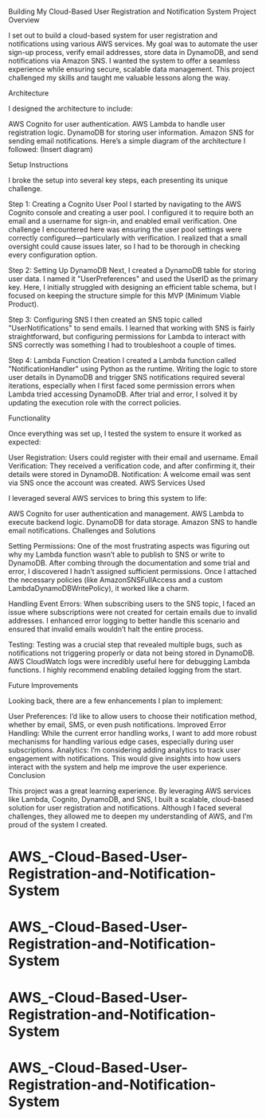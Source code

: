 Building My Cloud-Based User Registration and Notification System
Project Overview

I set out to build a cloud-based system for user registration and notifications using various AWS services. My goal was to automate the user sign-up process, verify email addresses, store data in DynamoDB, and send notifications via Amazon SNS. I wanted the system to offer a seamless experience while ensuring secure, scalable data management. This project challenged my skills and taught me valuable lessons along the way.

Architecture

I designed the architecture to include:

AWS Cognito for user authentication.
AWS Lambda to handle user registration logic.
DynamoDB for storing user information.
Amazon SNS for sending email notifications.
Here’s a simple diagram of the architecture I followed: (Insert diagram)

Setup Instructions

I broke the setup into several key steps, each presenting its unique challenge.

Step 1: Creating a Cognito User Pool I started by navigating to the AWS Cognito console and creating a user pool. I configured it to require both an email and a username for sign-in, and enabled email verification. One challenge I encountered here was ensuring the user pool settings were correctly configured—particularly with verification. I realized that a small oversight could cause issues later, so I had to be thorough in checking every configuration option.

Step 2: Setting Up DynamoDB Next, I created a DynamoDB table for storing user data. I named it "UserPreferences" and used the UserID as the primary key. Here, I initially struggled with designing an efficient table schema, but I focused on keeping the structure simple for this MVP (Minimum Viable Product).

Step 3: Configuring SNS I then created an SNS topic called "UserNotifications" to send emails. I learned that working with SNS is fairly straightforward, but configuring permissions for Lambda to interact with SNS correctly was something I had to troubleshoot a couple of times.

Step 4: Lambda Function Creation I created a Lambda function called "NotificationHandler" using Python as the runtime. Writing the logic to store user details in DynamoDB and trigger SNS notifications required several iterations, especially when I first faced some permission errors when Lambda tried accessing DynamoDB. After trial and error, I solved it by updating the execution role with the correct policies.

Functionality

Once everything was set up, I tested the system to ensure it worked as expected:

User Registration: Users could register with their email and username.
Email Verification: They received a verification code, and after confirming it, their details were stored in DynamoDB.
Notification: A welcome email was sent via SNS once the account was created.
AWS Services Used

I leveraged several AWS services to bring this system to life:

AWS Cognito for user authentication and management.
AWS Lambda to execute backend logic.
DynamoDB for data storage.
Amazon SNS to handle email notifications.
Challenges and Solutions

Setting Permissions: One of the most frustrating aspects was figuring out why my Lambda function wasn’t able to publish to SNS or write to DynamoDB. After combing through the documentation and some trial and error, I discovered I hadn’t assigned sufficient permissions. Once I attached the necessary policies (like AmazonSNSFullAccess and a custom LambdaDynamoDBWritePolicy), it worked like a charm.

Handling Event Errors: When subscribing users to the SNS topic, I faced an issue where subscriptions were not created for certain emails due to invalid addresses. I enhanced error logging to better handle this scenario and ensured that invalid emails wouldn’t halt the entire process.

Testing: Testing was a crucial step that revealed multiple bugs, such as notifications not triggering properly or data not being stored in DynamoDB. AWS CloudWatch logs were incredibly useful here for debugging Lambda functions. I highly recommend enabling detailed logging from the start.

Future Improvements

Looking back, there are a few enhancements I plan to implement:

User Preferences: I’d like to allow users to choose their notification method, whether by email, SMS, or even push notifications.
Improved Error Handling: While the current error handling works, I want to add more robust mechanisms for handling various edge cases, especially during user subscriptions.
Analytics: I’m considering adding analytics to track user engagement with notifications. This would give insights into how users interact with the system and help me improve the user experience.
Conclusion

This project was a great learning experience. By leveraging AWS services like Lambda, Cognito, DynamoDB, and SNS, I built a scalable, cloud-based solution for user registration and notifications. Although I faced several challenges, they allowed me to deepen my understanding of AWS, and I’m proud of the system I created.



# AWS_-Cloud-Based-User-Registration-and-Notification-System
# AWS_-Cloud-Based-User-Registration-and-Notification-System
# AWS_-Cloud-Based-User-Registration-and-Notification-System
# AWS_-Cloud-Based-User-Registration-and-Notification-System
